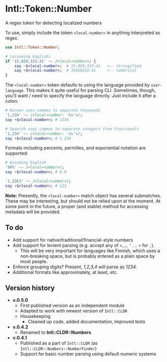 # Intl::Token::Number
A regex token for detecting localized numbers

To use, simply include the token `<local-number>` in anything interpreted as regex.

```raku
use Intl::Token::Number;

# (assuming English)
if '15,859,333.41' ~~ /<local-number>/ {
    say ~$<local-number>;  # 15,859,333.41   <-- stringified
    say +$<local-number>;  # 15859333.41     <-- numerical
}
```

The `<local-number>` token defaults to using the language provided by `user-language`.
This makes it quite useful for parsing CLI.  Sometimes, though, you'll want / need to specify the language directly.
Just include it after a colon:

```raku
# Korean uses commas to separate thousands
'1,234' ~~ /<local-number: 'ko'>/;
say +$<local-number>; # 1234

# Spanish uses commas to separate integers from fractionals
'1,234' ~~ /<local-number: 'es'>/;
say +$<local-number>; # 1.234
```

Formats including percents, permilles, and exponential notation are supported:

```raku
# Assuming English
'90%' ~~ /<local-number>/;
say +$<local-number>; # 0.9

'1.23E3' ~~ /<local-number>/;
say +$<local-number>; # 123
```

**Note:** Presently, the `<local-number>` match object has several submatches.
These may be interesting, but should not be relied upon at the moment.
At some point in the future, a proper (and stable) method for accessing metadata will be provided.

## To do
  * Add support for native/traditional/financial-style numbers
  * Add support for lenient parsing (e.g. accept any of `<,٫⹁︐﹐，>` for `,`).
    * This will be very important for languages like Finnish, which uses a non-breaking space, but is probably entered as a plain space by most people.
  * Enforce grouping digits? Present, *1,2,3,4* will parse as *1234*.
  * Additional formats like approximately, at least, etc.

## Version history

* **v.0.5.0**
  * First published version as an independent module
  * Adapted to work with newest version of `Intl::CLDR`
  * Housekeeping 
     * Cleaned up code, added documentation, improved tests
* **v.0.4.2**
  * Renamed to **Intl::CLDR::Numbers**
* **v.0.4.1**
  * Published as a part of `Intl::CLDR` (as `Intl::CLDR::Numbers::NumberFinder`)
  * Support for basic number parsing using default numeric systems